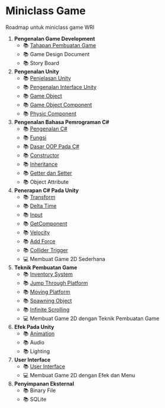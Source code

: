 # Miniclass Game

Roadmap untuk miniclass game WRI

1. **Pengenalan Game Development**
   * :books: [Tahapan Pembuatan Game](1.-pengenalan-game-development/tahapan-pembuatan-game.md)
   * :books: Game Design Document
   * :books: Story Board
2. **Pengenalan Unity**
   * :books: [Penjelasan Unity](2.-pengenalan-unity/penjelasan-unity.md)
   * :books: [Pengenalan Interface Unity](2.-pengenalan-unity/pengenalan-interface-unity.md)
   * :books: [Game Object]()
   * :books: [Game Object Component](2.-pengenalan-unity/game-object-component.md)
   * :books: [Physic Component](2.-pengenalan-unity/physic2d.md)
3. **Pengenalan Bahasa Pemrograman C\#**
   * :books: [Pengenalan C\#](3.-pengenalan-bahasa-pemrograman-c/pengenalan-csharp.md)
   * :books: [Fungsi](3.-pengenalan-bahasa-pemrograman-c/fungsi.md)
   * :books: [Dasar OOP Pada C\#](3.-pengenalan-bahasa-pemrograman-c/dasar-oop-csharp.md)
   * :books: [Constructor](3.-pengenalan-bahasa-pemrograman-c/constructor.md)
   * :books: [Inheritance](3.-pengenalan-bahasa-pemrograman-c/inheritance.md)
   * :books: [Getter dan Setter](3.-pengenalan-bahasa-pemrograman-c/getter-dan-setter.md)
   * :books: Object Attribute
4. **Penerapan C\# Pada Unity**
   * :books: [Transform](5.-penerapan-c-pada-unity/transform.md)
   * :books: [Delta Time](5.-penerapan-c-pada-unity/delta-time.md)
   * :books: [Input](5.-penerapan-c-pada-unity/input.md)
   * :books: [GetComponent](5.-penerapan-c-pada-unity/getcomponent.md)
   * :books: [Velocity](5.-penerapan-c-pada-unity/velocity.md)
   * :books: [Add Force](5.-penerapan-c-pada-unity/addforce.md)
   * :books: [Collider Trigger](5.-penerapan-c-pada-unity/collider-trigger.md)
   * :computer: Membuat Game 2D Sederhana
5. **Teknik Pembuatan Game**
   * :books: [Inventory System](https://unity3d.com/learn/tutorials/projects/2d-game-kit/inventory-system)
   * :books: [Jump Through Platform](https://www.youtube.com/watch?v=acFYSKle6wY)
   * :books: [Moving Platform](https://www.youtube.com/watch?v=O6wlIqe2lTA)
   * :books: [Spawning Object](https://www.youtube.com/watch?v=tz2fRF2GnqY)
   * :books: [Infinite Scrolling](https://www.youtube.com/watch?v=IgZQjGyB9zg)
   * :computer: Membuat Game 2D dengan Teknik Pembuatan Game
6. **Efek Pada Unity**
   * :books: [Animation](7.-efek-pada-unity/animation.md)
   * :books: Audio
   * :books: Lighting
7. **User Interface**
   * :books: [User Interface](8.-user-interface/user-interface.md)
   * :computer: Membuat Game 2D dengan Efek dan Menu
8. **Penyimpanan Eksternal**
   * :books: Binary File
   * :books: SQLite


